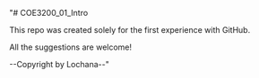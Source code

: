 "# COE3200_01_Intro

This repo was created solely for the first experience with GitHub.

All the suggestions are welcome! 

--Copyright by Lochana--" 
